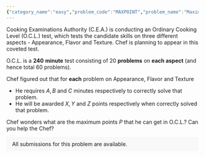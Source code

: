 ```yaml
---
{"category_name":"easy","problem_code":"MAXPOINT","problem_name":"Maximum Points","problemComponents":{"constraints":"- $1 \\leq T \\leq 100$\n- $1 \\leq A, B, C \\leq 10$\n- $1 \\leq X, Y, Z \\leq 10^6$\n","constraintsState":true,"subtasks":"","subtasksState":false,"inputFormat":"- The first line of input contains a single integer $T$, denoting the number of testcases. The description of the $T$ testcases follows.\n- The first line of each testcase contains $3$ space separated integers $A, B$ and $C$.\n- The second line of each testcase contains $3$ space separated integers $X, Y$ and $Z$.","inputFormatState":true,"outputFormat":"For each testcase, output a single line containing an integer $P$, which denotes the maximum points that the Chef can score in O.C.L.","outputFormatState":true,"sampleTestCases":{"0":{"id":1,"input":"3\n4 4 4\n5 5 5\n5 5 5\n10 8 6\n5 6 7\n5 6 7\n","output":"300\n408\n240\n","explanation":"**Test Case $1$:** Chef can correctly solve all the problems within the time limit, resulting in total $300$ points. \n\n**Test Case $2$:** Chef can correctly solve $20$ problems on Appearance, $20$ problems on Flavor and $8$ problems on Texture, resulting in total $408$ points. We can prove that the Chef cannot get more than $408$ points. ","isDeleted":false}}},"video_editorial_url":"","languages_supported":{"0":"CPP14","1":"C","2":"JAVA","3":"PYTH 3.6","4":"CPP17","5":"PYTH","6":"PYP3","7":"CS2","8":"ADA","9":"PYPY","10":"TEXT","11":"PAS fpc","12":"NODEJS","13":"RUBY","14":"PHP","15":"GO","16":"HASK","17":"TCL","18":"PERL","19":"SCALA","20":"LUA","21":"kotlin","22":"BASH","23":"JS","24":"LISP sbcl","25":"rust","26":"PAS gpc","27":"BF","28":"CLOJ","29":"R","30":"D","31":"CAML","32":"FORT","33":"ASM","34":"swift","35":"FS","36":"WSPC","37":"LISP clisp","38":"SQL","39":"SCM guile","40":"PERL6","41":"ERL","42":"CLPS","43":"ICK","44":"NICE","45":"PRLG","46":"ICON","47":"COB","48":"SCM chicken","49":"PIKE","50":"SCM qobi","51":"ST","52":"SQLQ","53":"NEM"},"max_timelimit":1,"source_sizelimit":50000,"problem_author":"lavish315","problem_tester":"","date_added":"19-09-2021","tags":{"0":"brute","1":"lavish315","2":"simple","3":"start12"},"problem_difficulty_level":"Unavailable","best_tag":"Brute Force","editorial_url":"https://discuss.codechef.com/problems/MAXPOINT","time":{"view_start_date":1632331800,"submit_start_date":1632331800,"visible_start_date":1632331800,"end_date":1735669800},"is_direct_submittable":false,"problemDiscussURL":"https://discuss.codechef.com/search?q=MAXPOINT","is_proctored":false,"visitedContests":{},"layout":"problem"}
---
```

Cooking Examinations Authority (C.E.A.) is conducting an Ordinary Cooking Level (O.C.L.) test, which tests the candidate skills on three different aspects - Appearance, Flavor and Texture. Chef is planning to appear in this coveted test.

O.C.L. is a **$240$** $\textbf{minute}$ test consisting of $20$ $\textbf{problems}$ on $\textbf{each aspect}$ (and hence total $60$ problems).

Chef figured out that for $\textbf{each}$ problem on Appearance, Flavor and Texture
- He requires $A, B$ and $C$ minutes respectively to correctly solve that problem. 
- He will be awarded $X, Y$ and $Z$ points respectively when correctly solved that problem. 

Chef wonders what are the maximum points $P$ that he can get in O.C.L.? Can you help the Chef? 
<aside style='background: #f8f8f8;padding: 10px 15px;'><div>All submissions for this problem are available.</div></aside>